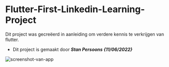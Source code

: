 # Flutter-First-Linkedin-Learning-Project

Dit project was gecreëerd in aanleiding om verdere kennis te verkrijgen van flutter.

- Dit project is gemaakt door ***Stan Persoons {11/06/2022}***


![screenshot-van-app](https://user-images.githubusercontent.com/44066744/173193955-46e93d90-1084-428e-868c-0b888667a120.png)
